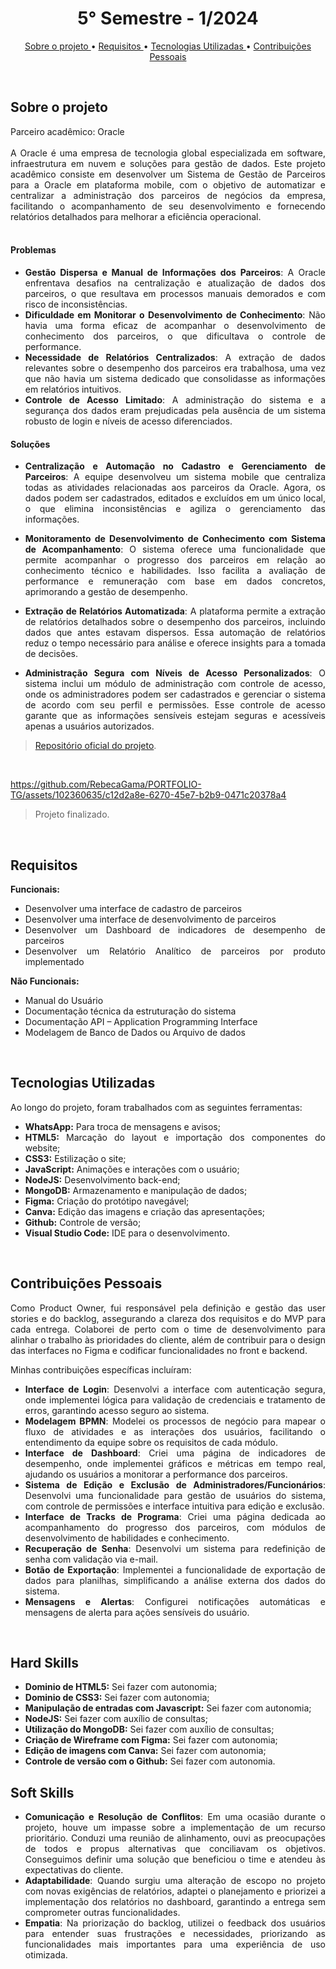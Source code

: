 <h1 align="center"> 5° Semestre - 1/2024 </h1>
<p align="center">
  <a href ="#sobre-o-projeto"> Sobre o projeto  </a>  • 
  <a href ="#requisitos"> Requisitos </a>  • 
  <a href ="#tecnologias-utilizadas"> Tecnologias Utilizadas </a>  •
  <a href ="#contribuições-pessoais"> Contribuições Pessoais </a>  
</p>
<br>

## Sobre o projeto 

<div align="justify">
  Parceiro acadêmico: Oracle
  <br><br>
  A Oracle é uma empresa de tecnologia global especializada em software, infraestrutura em nuvem e soluções para gestão de dados. Este projeto acadêmico consiste em desenvolver um Sistema de Gestão de Parceiros para a Oracle em plataforma mobile, com o objetivo de automatizar e centralizar a administração dos parceiros de negócios da empresa, facilitando o acompanhamento de seu desenvolvimento e fornecendo relatórios detalhados para melhorar a eficiência operacional.
  
<div><br>

#### Problemas

- **Gestão Dispersa e Manual de Informações dos Parceiros**: A Oracle enfrentava desafios na centralização e atualização de dados dos parceiros, o que resultava em processos manuais demorados e com risco de inconsistências.
- **Dificuldade em Monitorar o Desenvolvimento de Conhecimento**: Não havia uma forma eficaz de acompanhar o desenvolvimento de conhecimento dos parceiros, o que dificultava o controle de performance.
- **Necessidade de Relatórios Centralizados**: A extração de dados relevantes sobre o desempenho dos parceiros era trabalhosa, uma vez que não havia um sistema dedicado que consolidasse as informações em relatórios intuitivos.
- **Controle de Acesso Limitado**: A administração do sistema e a segurança dos dados eram prejudicadas pela ausência de um sistema robusto de login e níveis de acesso diferenciados.

#### Soluções

- **Centralização e Automação no Cadastro e Gerenciamento de Parceiros**: A equipe desenvolveu um sistema mobile que centraliza todas as atividades relacionadas aos parceiros da Oracle. Agora, os dados podem ser cadastrados, editados e excluídos em um único local, o que elimina inconsistências e agiliza o gerenciamento das informações.
  
- **Monitoramento de Desenvolvimento de Conhecimento com Sistema de Acompanhamento**: O sistema oferece uma funcionalidade que permite acompanhar o progresso dos parceiros em relação ao conhecimento técnico e habilidades. Isso facilita a avaliação de performance e remuneração com base em dados concretos, aprimorando a gestão de desempenho.
  
- **Extração de Relatórios Automatizada**: A plataforma permite a extração de relatórios detalhados sobre o desempenho dos parceiros, incluindo dados que antes estavam dispersos. Essa automação de relatórios reduz o tempo necessário para análise e oferece insights para a tomada de decisões.
  
- **Administração Segura com Níveis de Acesso Personalizados**: O sistema inclui um módulo de administração com controle de acesso, onde os administradores podem ser cadastrados e gerenciar o sistema de acordo com seu perfil e permissões. Esse controle de acesso garante que as informações sensíveis estejam seguras e acessíveis apenas a usuários autorizados.
  
> [Repositório oficial do projeto](https://github.com/atomofatec/API-ORACLE).

<br>


https://github.com/RebecaGama/PORTFOLIO-TG/assets/102360635/c12d2a8e-6270-45e7-b2b9-0471c20378a4


> Projeto finalizado.

<br>
  
## Requisitos 
 
**Funcionais:**<br>
- Desenvolver uma interface de cadastro de parceiros
- Desenvolver uma interface de desenvolvimento de parceiros
- Desenvolver um Dashboard de indicadores de desempenho de parceiros
- Desenvolver um Relatório Analítico de parceiros por produto implementado

**Não Funcionais:**<br>
- Manual do Usuário
- Documentação técnica da estruturação do sistema
- Documentação API – Application Programming Interface
- Modelagem de Banco de Dados ou Arquivo de dados

<br>

## Tecnologias Utilizadas
Ao longo do projeto, foram trabalhados com as seguintes ferramentas:
<br>
  - **WhatsApp:** Para troca de mensagens e avisos;
  - **HTML5:** Marcação do layout e importação dos componentes do website; 
  - **CSS3:** Estilização o site;
  - **JavaScript:** Animações e interações com o usuário;
  - **NodeJS:** Desenvolvimento back-end;
  - **MongoDB:** Armazenamento e manipulação de dados;
  - **Figma:** Criação do protótipo navegável;
  - **Canva:** Edição das imagens e criação das apresentações;
  - **Github:** Controle de versão;
  - **Visual Studio Code:** IDE para o desenvolvimento.
  
<br>

## Contribuições Pessoais

Como Product Owner, fui responsável pela definição e gestão das user stories e do backlog, assegurando a clareza dos requisitos e do MVP para cada entrega. Colaborei de perto com o time de desenvolvimento para alinhar o trabalho às prioridades do cliente, além de contribuir para o design das interfaces no Figma e codificar funcionalidades no front e backend.

Minhas contribuições específicas incluíram:

- **Interface de Login**: Desenvolvi a interface com autenticação segura, onde implementei lógica para validação de credenciais e tratamento de erros, garantindo acesso seguro ao sistema.
- **Modelagem BPMN**: Modelei os processos de negócio para mapear o fluxo de atividades e as interações dos usuários, facilitando o entendimento da equipe sobre os requisitos de cada módulo.
- **Interface de Dashboard**: Criei uma página de indicadores de desempenho, onde implementei gráficos e métricas em tempo real, ajudando os usuários a monitorar a performance dos parceiros.
- **Sistema de Edição e Exclusão de Administradores/Funcionários**: Desenvolvi uma funcionalidade para gestão de usuários do sistema, com controle de permissões e interface intuitiva para edição e exclusão.
- **Interface de Tracks de Programa**: Criei uma página dedicada ao acompanhamento do progresso dos parceiros, com módulos de desenvolvimento de habilidades e conhecimento.
- **Recuperação de Senha**: Desenvolvi um sistema para redefinição de senha com validação via e-mail.
- **Botão de Exportação**: Implementei a funcionalidade de exportação de dados para planilhas, simplificando a análise externa dos dados do sistema.
- **Mensagens e Alertas**: Configurei notificações automáticas e mensagens de alerta para ações sensíveis do usuário.

<br>

## Hard Skills
  - **Dominio de HTML5:** Sei fazer com autonomia;
  - **Dominio de CSS3:** Sei fazer com autonomia;
  - **Manipulação de entradas com Javascript:** Sei fazer com autonomia;
  - **NodeJS:** Sei fazer com auxílio de consultas;
  - **Utilização do MongoDB:** Sei fazer com auxílio de consultas; 
  - **Criação de Wireframe com Figma:** Sei fazer com autonomia;
  - **Edição de imagens com Canva:** Sei fazer com autonomia;
  - **Controle de versão com o Github:** Sei fazer com autonomia.


## Soft Skills
- **Comunicação e Resolução de Conflitos**: Em uma ocasião durante o projeto, houve um impasse sobre a implementação de um recurso prioritário. Conduzi uma reunião de alinhamento, ouvi as preocupações de todos e propus alternativas que conciliavam os objetivos. Conseguimos definir uma solução que beneficiou o time e atendeu às expectativas do cliente.
- **Adaptabilidade**: Quando surgiu uma alteração de escopo no projeto com novas exigências de relatórios, adaptei o planejamento e priorizei a implementação dos relatórios no dashboard, garantindo a entrega sem comprometer outras funcionalidades.
- **Empatia**: Na priorização do backlog, utilizei o feedback dos usuários para entender suas frustrações e necessidades, priorizando as funcionalidades mais importantes para uma experiência de uso otimizada.
